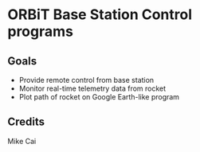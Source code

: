 # ORBiT Base Station Control programs

## Goals

- Provide remote control from base station
- Monitor real-time telemetry data from rocket
- Plot path of rocket on Google Earth-like program

## Credits

Mike Cai